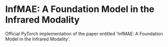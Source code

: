 # InfMAE: A Foundation Model in the Infrared Modality
Official PyTorch implementation of the paper entitled 'InfMAE: A Foundation Model in the Infrared Modality'.
